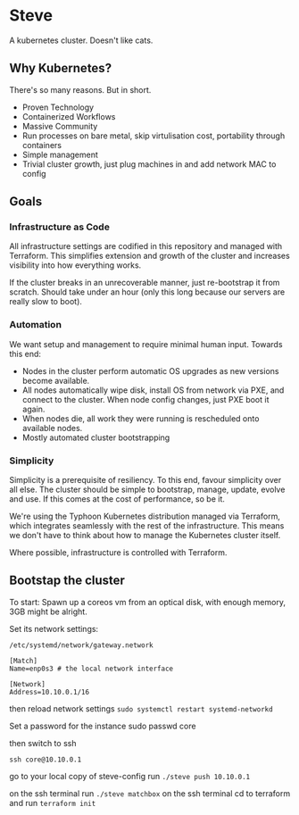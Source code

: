 # Steve
A kubernetes cluster. Doesn't like cats.

## Why Kubernetes?
There's so many reasons. But in short.
- Proven Technology
- Containerized Workflows
- Massive Community
- Run processes on bare metal, skip virtulisation cost, portability through containers
- Simple management
- Trivial cluster growth, just plug machines in and add network MAC to config

## Goals
### Infrastructure as Code
All infrastructure settings are codified in this repository and managed with Terraform. This simplifies extension and growth of the cluster and increases visibility into how everything works.

If the cluster breaks in an unrecoverable manner, just re-bootstrap it from scratch. Should take under an hour (only this long because our servers are really slow to boot).

### Automation
We want setup and management to require minimal human input. Towards this end:
- Nodes in the cluster perform automatic OS upgrades as new versions become available.
- All nodes automatically wipe disk, install OS from network via PXE, and connect to the cluster. When node config changes, just PXE boot it again.
- When nodes die, all work they were running is rescheduled onto available nodes.
- Mostly automated cluster bootstrapping

### Simplicity
Simplicity is a prerequisite of resiliency. To this end, favour simplicity over all else.
The cluster should be simple to bootstrap, manage, update, evolve and use. If this comes at the cost of performance, so be it.

We're using the Typhoon Kubernetes distribution managed via Terraform, which integrates seamlessly with the rest of the infrastructure. This means we don't have to think about how to manage the Kubernetes cluster itself.

Where possible, infrastructure is controlled with Terraform.

## Bootstap the cluster
To start:
Spawn up a coreos vm from an optical disk, with enough memory, 3GB might be alright.

Set its network settings:

`/etc/systemd/network/gateway.network`

```
[Match]
Name=enp0s3 # the local network interface

[Network]
Address=10.10.0.1/16
```

then reload network settings
`sudo systemctl restart systemd-networkd`

Set a password for the instance
sudo passwd core

then switch to ssh
```
ssh core@10.10.0.1
```
go to your local copy of steve-config
run `./steve push 10.10.0.1`

on the ssh terminal run `./steve matchbox`
on the ssh terminal cd to terraform and run `terraform init`
